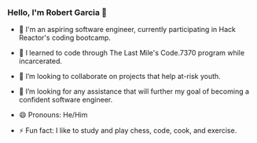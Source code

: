 ### Hello, I'm Robert Garcia 👋

- 🔭 I'm an aspiring software engineer, currently participating in Hack Reactor's coding bootcamp.

- 🌱 I learned to code through The Last Mile's Code.7370 program while incarcerated.

- 👯 I’m looking to collaborate on projects that help at-risk youth.

- 🤔 I’m looking for any assistance that will further my goal of becoming a confident software engineer.

<!-- - 💬 Ask me about  -->

<!-- - 📫 How to reach me: ... -->
- 😄 Pronouns: He/Him

- ⚡ Fun fact: I like to study and play chess, code, cook, and exercise.

